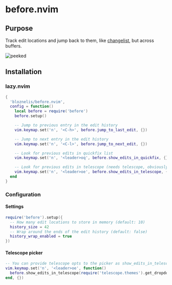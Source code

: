 # before.nvim

## Purpose
Track edit locations and jump back to them, like [changelist](https://neovim.io/doc/user/motion.html#changelist), but across buffers.

![peeked](https://github.com/bloznelis/before.nvim/assets/33397865/1130572d-dd75-4a07-9c79-9afc91b5d67a)

## Installation
### lazy.nvim
```lua
{
  'bloznelis/before.nvim',
  config = function()
    local before = require('before')
    before.setup()

    -- Jump to previous entry in the edit history
    vim.keymap.set('n', '<C-h>', before.jump_to_last_edit, {})

    -- Jump to next entry in the edit history
    vim.keymap.set('n', '<C-l>', before.jump_to_next_edit, {})

    -- Look for previous edits in quickfix list
    vim.keymap.set('n', '<leader>oq', before.show_edits_in_quickfix, {})

    -- Look for previous edits in telescope (needs telescope, obviously)
    vim.keymap.set('n', '<leader>oe', before.show_edits_in_telescope, {})
  end
}
```

### Configuration
#### Settings
```lua
require('before').setup({
  -- How many edit locations to store in memory (default: 10)
  history_size = 42
  -- Wrap around the ends of the edit history (default: false)
  history_wrap_enabled = true
})
```
#### Telescope picker
```lua
-- You can provide telescope opts to the picker as show_edits_in_telescope argument:
vim.keymap.set('n', '<leader>oe', function()
  before.show_edits_in_telescope(require('telescope.themes').get_dropdown())
end, {})
```
